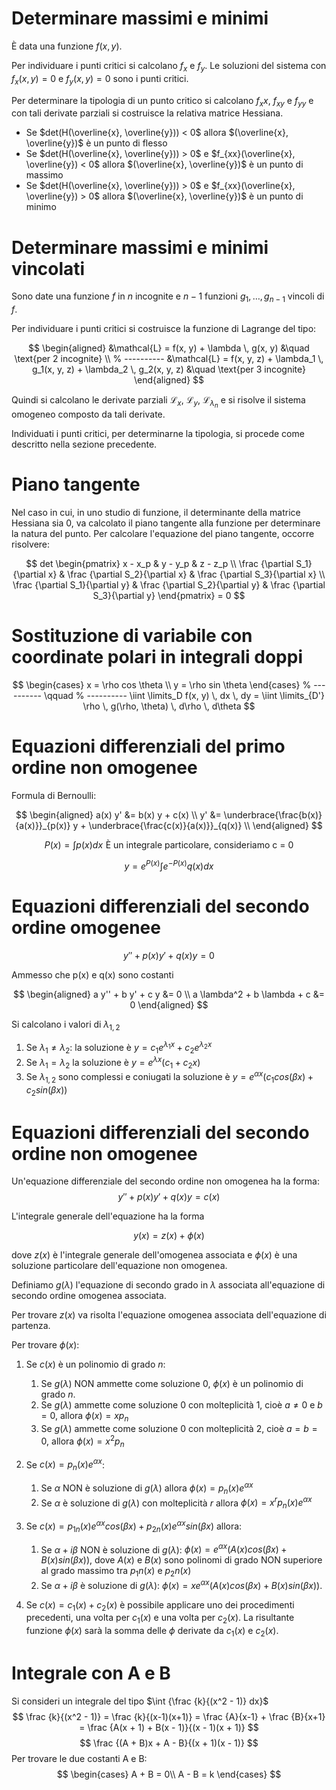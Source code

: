 # Determinare massimi e minimi

È data una funzione $f(x, y)$.

Per individuare i punti critici si calcolano $f_x$ e $f_y$. Le soluzioni
del sistema con $f_x(x, y) = 0$ e $f_y(x, y) = 0$ sono i punti critici.

Per determinare la tipologia di un punto critico si calcolano $f_xx$,
$f_{xy}$ e $f_{yy}$ e con tali derivate parziali si costruisce la relativa
matrice Hessiana.

* Se $det(H(\overline{x}, \overline{y})) < 0$ allora
  $(\overline{x}, \overline{y})$ è un punto di flesso
* Se $det(H(\overline{x}, \overline{y})) > 0$ e
  $f_{xx}(\overline{x}, \overline{y}) < 0$ allora
  $(\overline{x}, \overline{y})$ è un punto di massimo
* Se $det(H(\overline{x}, \overline{y})) > 0$ e
  $f_{xx}(\overline{x}, \overline{y}) > 0$ allora
  $(\overline{x}, \overline{y})$ è un punto di minimo

# Determinare massimi e minimi vincolati

Sono date una funzione $f$ in $n$ incognite e $n-1$ funzioni
$g_1, \dots, g_{n-1}$ vincoli di $f$.

Per individuare i punti critici si costruisce la funzione di Lagrange
del tipo:

$$
\begin{aligned}
&\mathcal{L} = f(x, y) + \lambda \, g(x, y)
&\quad \text{per 2 incognite} \\
% ----------
&\mathcal{L} = f(x, y, z) + \lambda_1 \, g_1(x, y, z)
                          + \lambda_2 \, g_2(x, y, z)
&\quad \text{per 3 incognite}
\end{aligned}
$$

Quindi si calcolano le derivate parziali $\mathcal{L}_x$, $\mathcal{L}_y$,
$\mathcal{L}_{\lambda_n}$ e si risolve il sistema omogeneo composto da tali
derivate.

Individuati i punti critici, per determinarne la tipologia, si procede come
descritto nella sezione precedente.

# Piano tangente

Nel caso in cui, in uno studio di funzione, il determinante della matrice
Hessiana sia 0, va calcolato il piano tangente alla funzione per determinare
la natura del punto. Per calcolare l'equazione del piano tangente, occorre
risolvere:

$$
det
\begin{pmatrix}
x - x_p & y - y_p & z - z_p \\
\frac {\partial S_1}{\partial x} & \frac {\partial S_2}{\partial x} &
\frac {\partial S_3}{\partial x} \\
\frac {\partial S_1}{\partial y} & \frac {\partial S_2}{\partial y} &
\frac {\partial S_3}{\partial y}
\end{pmatrix} = 0
$$

# Sostituzione di variabile con coordinate polari in integrali doppi

$$
\begin{cases}
x = \rho cos \theta \\
y = \rho sin \theta
\end{cases}
% ----------
\qquad
% ----------
\iint \limits_D f(x, y) \, dx \, dy =
\iint \limits_{D'} \rho \, g(\rho, \theta) \, d\rho \, d\theta
$$

# Equazioni differenziali del primo ordine non omogenee

Formula di Bernoulli:

$$
\begin{aligned}
a(x) y' &= b(x) y + c(x) \\
y' &= \underbrace{\frac{b(x)}{a(x)}}_{p(x)} y + 
\underbrace{\frac{c(x)}{a(x)}}_{q(x)} \\
\end{aligned}
$$

$$
P(x) = \int p(x) dx \, \, \text{È un integrale particolare, consideriamo c = 0}
$$

$$
y = e^{P(x)} \int e^{-P(x)} q(x) dx
$$

# Equazioni differenziali del secondo ordine omogenee

$$
y'' + p(x) y' + q(x) y = 0
$$

Ammesso che p(x) e q(x) sono costanti

$$
\begin{aligned}
a y'' + b y' + c y &= 0 \\
a \lambda^2 + b \lambda + c &= 0
\end{aligned}
$$

Si calcolano i valori di $\lambda_{1,2}$

1. Se $\lambda_1 \neq \lambda_2$:
   la soluzione è $y = c_1 e^{\lambda_1 x} + c_2 e^{\lambda_2 x}$
2. Se $\lambda_1 = \lambda_2$
   la soluzione è $y = e^{\lambda x} (c_1 + c_2 x)$
3. Se $\lambda_{1,2}$ sono complessi e coniugati
   la soluzione è $y = e^{\alpha x} (c_1 cos(\beta x) + c_2 sin(\beta x))$

# Equazioni differenziali del secondo ordine non omogenee

Un'equazione differenziale del secondo ordine non omogenea ha la forma:
$$
y'' + p(x) y' + q(x) y = c(x)
$$

L'integrale generale dell'equazione ha la forma

$$y(x) = z(x) + \phi(x)$$

dove $z(x)$ è l'integrale generale dell'omogenea associata e 
$\phi(x)$ è una soluzione particolare dell'equazione non omogenea.

Definiamo $g(\lambda)$ l'equazione di secondo grado in $\lambda$ associata
all'equazione di secondo ordine omogenea associata.

Per trovare $z(x)$ va risolta l'equazione omogenea associata dell'equazione
di partenza.

Per trovare $\phi(x)$:

1. Se $c(x)$ è un polinomio di grado $n$:

   1. Se $g(\lambda)$ NON ammette come soluzione $0$, $\phi(x)$ è un polinomio 
      di grado $n$.
   2. Se $g(\lambda)$ ammette come soluzione $0$ con molteplicità $1$, cioè $a \neq 0$
      e $b = 0$, allora $\phi(x) = x p_n$
   3. Se $g(\lambda)$ ammette come soluzione $0$ con molteplicità $2$, cioè 
      $a = b = 0$, allora $\phi(x) = x^2 p_n$

2. Se $c(x) = p_n(x) e^{\alpha x}$:

   1. Se $\alpha$ NON è soluzione di $g(\lambda)$ allora $\phi(x) = 
      p_n(x) e^{\alpha x}$
   2. Se $\alpha$ è soluzione di $g(\lambda)$ con molteplicità $r$ allora $\phi(x)
      = x^r p_n(x) e^{\alpha x}$

3. Se $c(x) = p_{1n}(x) e^{\alpha x} cos(\beta x) + 
   p_{2n}(x) e^{\alpha x} sin(\beta x)$ allora:

   1. Se $\alpha + i \beta$ NON è soluzione di $g(\lambda)$:
      $\phi(x) = e^{\alpha x} (A(x) cos(\beta x) + 
      B(x) sin(\beta x))$, dove $A(x)$ e $B(x)$ sono polinomi di grado NON 
      superiore al grado massimo tra $p_1n(x)$ e $p_2n(x)$
   2. Se $\alpha + i \beta$ è soluzione di $g(\lambda)$:
      $\phi(x) = x e^{\alpha x} (A(x) cos(\beta x) + B(x) sin(\beta x))$.

4. Se $c(x) = c_1(x) + c_2(x)$ è possibile applicare uno dei procedimenti 
   precedenti, una volta per $c_1(x)$ e una volta per $c_2(x)$. La risultante 
   funzione $\phi (x)$ sarà la somma delle $\phi$ derivate da $c_1(x)$ e 
   $c_2(x)$.

# Integrale con A e B
Si consideri un integrale del tipo $\int {\frac {k}{(x^2 - 1)} dx}$
$$
\frac {k}{(x^2 - 1)} = \frac {k}{(x-1)(x+1)} = \frac {A}{x-1} + \frac {B}{x+1}
= \frac {A(x + 1) + B(x - 1)}{(x - 1)(x + 1)}
$$
$$
\frac {(A + B)x + A - B}{(x + 1)(x - 1)}
$$
Per trovare le due costanti A e B:
$$
\begin{cases}
A + B = 0\\
A - B = k
\end{cases}
$$
